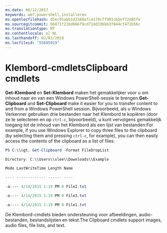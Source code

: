 ```yaml
---
ms.date: 06/12/2017
keywords: wmf,powershell,installeren
ms.openlocfilehash: d5ec95abb1d3160afc4179cff991cb5ef72d85fe
ms.sourcegitcommit: b6871f21bd666f9cd71dd336bb3f844cf472b56c
ms.translationtype: MT
ms.contentlocale: nl-NL
ms.lasthandoff: 02/03/2019
ms.locfileid: "55685919"
---
```

# <a name="clipboard-cmdlets"></a><span data-ttu-id="7f22b-102">Klembord-cmdlets</span><span class="sxs-lookup"><span data-stu-id="7f22b-102">Clipboard cmdlets</span></span>
<span data-ttu-id="7f22b-103">**Get-Klembord** en **Set-Klembord** maken het gemakkelijker voor u om inhoud naar en van een Windows PowerShell-sessie te brengen.</span><span class="sxs-lookup"><span data-stu-id="7f22b-103">**Get-Clipboard** and **Set-Clipboard** make it easier for you to transfer content to and from a Windows PowerShell session.</span></span> <span data-ttu-id="7f22b-104">Bijvoorbeeld, als u Windows Verkenner gebruiken drie bestanden naar het Klembord te kopiëren (door ze te selecteren en op `ctrl-c`, bijvoorbeeld), u kunt vervolgens gemakkelijk toegang tot de inhoud van het Klembord als een lijst van bestanden:</span><span class="sxs-lookup"><span data-stu-id="7f22b-104">For example, if you use Windows Explorer to copy three files to the clipboard (by selecting them and pressing `ctrl-c`, for example), you can then easily access the contents of the clipboard as a list of files:</span></span>

```powershell
PS C:\\&gt; Get-Clipboard -Format FileDropList

Directory: C:\\Users\\slee\\Downloads\\Example

Mode LastWriteTime Length Name

---- ------------- ------ ----

-a---- 4/14/2015 1:19 PM 0 File2.txt

-a---- 4/14/2015 1:19 PM 0 File3.txt

-a---- 4/14/2015 1:19 PM 0 File1.txt
```


<span data-ttu-id="7f22b-105">De Klembord-cmdlets bieden ondersteuning voor afbeeldingen, audio-bestanden, bestandslijsten en tekst.</span><span class="sxs-lookup"><span data-stu-id="7f22b-105">The Clipboard cmdlets support images, audio files, file lists, and text.</span></span>
